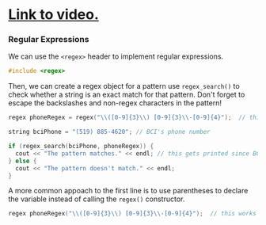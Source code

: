 # [Link to video.]()

### Regular Expressions

We can use the `<regex>` header to implement regular expressions.


```cpp
#include <regex>
```

Then, we can create a regex object for a pattern use `regex_search()` to check whether a string is an exact match for that pattern. Don't forget to escape the backslashes and non-regex characters in the pattern!

```cpp
regex phoneRegex = regex("\\([0-9]{3}\\) [0-9]{3}\\-[0-9]{4}");  // this is the pattern for phone numbers that looks like this: (___) ___-____

string bciPhone = "(519) 885-4620"; // BCI's phone number

if (regex_search(bciPhone, phoneRegex)) {
  cout << "The pattern matches." << endl; // this gets printed since BCI's phone number is written with the same pattern
} else {
  cout << "The pattern doesn't match." << endl;
}
```

A more common appoach to the first line is to use parentheses to declare the variable instead of calling the `regex()` constructor.

```cpp
regex phoneRegex("\\([0-9]{3}\\) [0-9]{3}\\-[0-9]{4}");  // this works too
```
